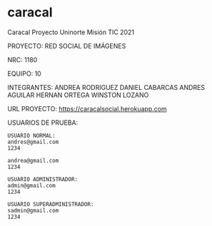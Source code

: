 # caracal
Caracal Proyecto Uninorte Misión TIC 2021

PROYECTO:
RED SOCIAL DE IMÁGENES

NRC:
1180

EQUIPO:
10 


INTEGRANTES:
ANDREA RODRIGUEZ
DANIEL CABARCAS
ANDRES AGUILAR
HERNAN ORTEGA
WINSTON LOZANO



URL PROYECTO:
https://caracalsocial.herokuapp.com

USUARIOS DE PRUEBA:

	USUARIO NORMAL:
	andres@gmail.com
	1234

	andrea@gmail.com
	1234

	USUARIO ADMINISTRADOR:
	admin@gmail.com
	1234

	USUARIO SUPERADMINISTRADOR:
	sadmin@gmail.com
	1234
